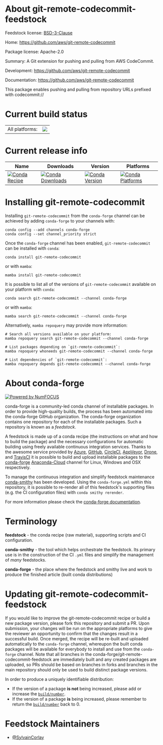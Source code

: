 About git-remote-codecommit-feedstock
=====================================

Feedstock license: [BSD-3-Clause](https://github.com/conda-forge/git-remote-codecommit-feedstock/blob/main/LICENSE.txt)

Home: https://github.com/aws/git-remote-codecommit

Package license: Apache-2.0

Summary: A Git extension for pushing and pulling from AWS CodeCommit.

Development: https://github.com/aws/git-remote-codecommit

Documentation: https://github.com/aws/git-remote-codecommit

This package enables pushing and pulling from repository URLs prefixed with codecommit://


Current build status
====================


<table><tr><td>All platforms:</td>
    <td>
      <a href="https://dev.azure.com/conda-forge/feedstock-builds/_build/latest?definitionId=19529&branchName=main">
        <img src="https://dev.azure.com/conda-forge/feedstock-builds/_apis/build/status/git-remote-codecommit-feedstock?branchName=main">
      </a>
    </td>
  </tr>
</table>

Current release info
====================

| Name | Downloads | Version | Platforms |
| --- | --- | --- | --- |
| [![Conda Recipe](https://img.shields.io/badge/recipe-git--remote--codecommit-green.svg)](https://anaconda.org/conda-forge/git-remote-codecommit) | [![Conda Downloads](https://img.shields.io/conda/dn/conda-forge/git-remote-codecommit.svg)](https://anaconda.org/conda-forge/git-remote-codecommit) | [![Conda Version](https://img.shields.io/conda/vn/conda-forge/git-remote-codecommit.svg)](https://anaconda.org/conda-forge/git-remote-codecommit) | [![Conda Platforms](https://img.shields.io/conda/pn/conda-forge/git-remote-codecommit.svg)](https://anaconda.org/conda-forge/git-remote-codecommit) |

Installing git-remote-codecommit
================================

Installing `git-remote-codecommit` from the `conda-forge` channel can be achieved by adding `conda-forge` to your channels with:

```
conda config --add channels conda-forge
conda config --set channel_priority strict
```

Once the `conda-forge` channel has been enabled, `git-remote-codecommit` can be installed with `conda`:

```
conda install git-remote-codecommit
```

or with `mamba`:

```
mamba install git-remote-codecommit
```

It is possible to list all of the versions of `git-remote-codecommit` available on your platform with `conda`:

```
conda search git-remote-codecommit --channel conda-forge
```

or with `mamba`:

```
mamba search git-remote-codecommit --channel conda-forge
```

Alternatively, `mamba repoquery` may provide more information:

```
# Search all versions available on your platform:
mamba repoquery search git-remote-codecommit --channel conda-forge

# List packages depending on `git-remote-codecommit`:
mamba repoquery whoneeds git-remote-codecommit --channel conda-forge

# List dependencies of `git-remote-codecommit`:
mamba repoquery depends git-remote-codecommit --channel conda-forge
```


About conda-forge
=================

[![Powered by
NumFOCUS](https://img.shields.io/badge/powered%20by-NumFOCUS-orange.svg?style=flat&colorA=E1523D&colorB=007D8A)](https://numfocus.org)

conda-forge is a community-led conda channel of installable packages.
In order to provide high-quality builds, the process has been automated into the
conda-forge GitHub organization. The conda-forge organization contains one repository
for each of the installable packages. Such a repository is known as a *feedstock*.

A feedstock is made up of a conda recipe (the instructions on what and how to build
the package) and the necessary configurations for automatic building using freely
available continuous integration services. Thanks to the awesome service provided by
[Azure](https://azure.microsoft.com/en-us/services/devops/), [GitHub](https://github.com/),
[CircleCI](https://circleci.com/), [AppVeyor](https://www.appveyor.com/),
[Drone](https://cloud.drone.io/welcome), and [TravisCI](https://travis-ci.com/)
it is possible to build and upload installable packages to the
[conda-forge](https://anaconda.org/conda-forge) [Anaconda-Cloud](https://anaconda.org/)
channel for Linux, Windows and OSX respectively.

To manage the continuous integration and simplify feedstock maintenance
[conda-smithy](https://github.com/conda-forge/conda-smithy) has been developed.
Using the ``conda-forge.yml`` within this repository, it is possible to re-render all of
this feedstock's supporting files (e.g. the CI configuration files) with ``conda smithy rerender``.

For more information please check the [conda-forge documentation](https://conda-forge.org/docs/).

Terminology
===========

**feedstock** - the conda recipe (raw material), supporting scripts and CI configuration.

**conda-smithy** - the tool which helps orchestrate the feedstock.
                   Its primary use is in the construction of the CI ``.yml`` files
                   and simplify the management of *many* feedstocks.

**conda-forge** - the place where the feedstock and smithy live and work to
                  produce the finished article (built conda distributions)


Updating git-remote-codecommit-feedstock
========================================

If you would like to improve the git-remote-codecommit recipe or build a new
package version, please fork this repository and submit a PR. Upon submission,
your changes will be run on the appropriate platforms to give the reviewer an
opportunity to confirm that the changes result in a successful build. Once
merged, the recipe will be re-built and uploaded automatically to the
`conda-forge` channel, whereupon the built conda packages will be available for
everybody to install and use from the `conda-forge` channel.
Note that all branches in the conda-forge/git-remote-codecommit-feedstock are
immediately built and any created packages are uploaded, so PRs should be based
on branches in forks and branches in the main repository should only be used to
build distinct package versions.

In order to produce a uniquely identifiable distribution:
 * If the version of a package **is not** being increased, please add or increase
   the [``build/number``](https://docs.conda.io/projects/conda-build/en/latest/resources/define-metadata.html#build-number-and-string).
 * If the version of a package **is** being increased, please remember to return
   the [``build/number``](https://docs.conda.io/projects/conda-build/en/latest/resources/define-metadata.html#build-number-and-string)
   back to 0.

Feedstock Maintainers
=====================

* [@SylvainCorlay](https://github.com/SylvainCorlay/)

